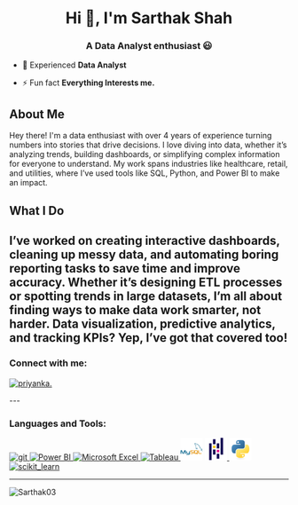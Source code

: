 <h1 align="center">Hi 👋, I'm Sarthak Shah</h1>
<h3 align="center">A Data Analyst enthusiast 😃</h3>



- 🌱 Experienced **Data Analyst**

- ⚡ Fun fact **Everything Interests me.**

## About Me
Hey there! I'm a data enthusiast with over 4 years of experience turning numbers into stories that drive decisions. I love diving into data, whether it’s analyzing trends, building dashboards, or simplifying complex information for everyone to understand. My work spans industries like healthcare, retail, and utilities, where I’ve used tools like SQL, Python, and Power BI to make an impact.

## What I Do
I’ve worked on creating interactive dashboards, cleaning up messy data, and automating boring reporting tasks to save time and improve accuracy. Whether it’s designing ETL processes or spotting trends in large datasets, I’m all about finding ways to make data work smarter, not harder. Data visualization, predictive analytics, and tracking KPIs? Yep, I’ve got that covered too!
---
<h3 align="left">Connect with me:</h3>
<p align="left">
<a href="https://www.linkedin.com/in/sarthakshah03/" target="blank"><img align="center" src="https://raw.githubusercontent.com/rahuldkjain/github-profile-readme-generator/master/src/images/icons/Social/linked-in-alt.svg" alt="priyanka." height="30" width="40" /></a>
</p>
---
<h3 align="left">Languages and Tools:</h3>
<p align="left"> <a href="https://git-scm.com/" target="_blank" rel="noreferrer"> <img src="https://www.vectorlogo.zone/logos/git-scm/git-scm-icon.svg" alt="git" width="40" height="40"/>
<a href="https://powerbi.microsoft.com/" target="_blank" rel="noreferrer">
    <img src="https://upload.wikimedia.org/wikipedia/commons/c/cf/New_Power_BI_Logo.svg" alt="Power BI" width="40" height="40"/>
</a>
<a href="https://www.microsoft.com/en-us/microsoft-365/excel" target="_blank">
    <img src="https://img.icons8.com/color/48/000000/microsoft-excel-2019.png" alt="Microsoft Excel" width="40" height="40"/>
</a>
<a href="https://www.tableau.com/" target="_blank" rel="noreferrer">
    <img src="https://upload.wikimedia.org/wikipedia/commons/4/4b/Tableau_Logo.png" alt="Tableau" width="140" height="40"/>
</a>
<img src="https://raw.githubusercontent.com/devicons/devicon/master/icons/mysql/mysql-original-wordmark.svg" alt="mysql" width="40" height="40"/> </a> <a href="https://pandas.pydata.org/" target="_blank" rel="noreferrer">
<img src="https://raw.githubusercontent.com/devicons/devicon/2ae2a900d2f041da66e950e4d48052658d850630/icons/pandas/pandas-original.svg" alt="pandas" width="40" height="40"/> </a> <a href="https://www.python.org" target="_blank" rel="noreferrer"> 
<img src="https://raw.githubusercontent.com/devicons/devicon/master/icons/python/python-original.svg" alt="python" width="40" height="40"/> </a> <a href="https://scikit-learn.org/" target="_blank" rel="noreferrer"> 
<img src="https://upload.wikimedia.org/wikipedia/commons/0/05/Scikit_learn_logo_small.svg" alt="scikit_learn" width="40" height="40"/> </a> </p>


---
<p><img align="left" src="https://github-readme-stats.vercel.app/api/top-langs?username=jpriyankaa&show_icons=true&locale=en&layout=compact" alt="Sarthak03" /></p>





